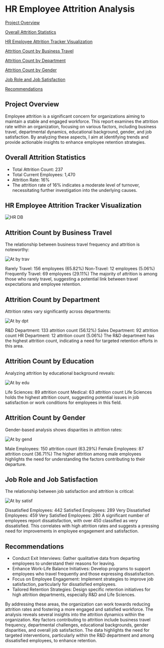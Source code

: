 
# HR Employee Attrition Analysis

[Project Overview](#project-overview)

[Overall Attrition Statistics](#overall-attrition-statistics)

[HR Employee Attrition Tracker Visualization](#hr-employee-attrition-tracker-visualization)

[Attrition Count by Business Travel](#attrition-count-by-business-travel)

[Attrition Count by Department](#attrition-count-by-department)

[Attrition Count by Gender](#attrition-count-by-gender)

[Job Role and Job Satisfaction](#job-role-and-job-satisfaction)

[Recommendations](#recommendations)


## Project Overview

Employee attrition is a significant concern for organizations aiming to maintain a stable and engaged workforce. 
This report examines the attrition rate within an organization, focusing on various factors, including business travel, departmental dynamics,
educational background, gender, and job satisfaction. By analyzing these aspects, I aim at identifying trends and provide actionable insights to enhance employee retention strategies.

## Overall Attrition Statistics
-  Total Attrition Count: 237
-  Total Current Employees: 1,470
-  Attrition Rate: 16%
-  The attrition rate of 16% indicates a moderate level of turnover, necessitating further investigation into the underlying causes.

## HR Employee Attrition Tracker Visualization

![HR  DB](https://github.com/user-attachments/assets/5ec723c6-4b5b-4a38-b64c-b00ea8276528)


## Attrition Count by Business Travel
The relationship between business travel frequency and attrition is noteworthy:

![At  by trav](https://github.com/user-attachments/assets/0c5563ea-3255-488b-8cf1-cec3b2f0deee)


Rarely Travel: 156 employees (65.82%)
Non-Travel: 12 employees (5.06%)
Frequently Travel: 69 employees (29.11%)
The majority of attrition is among those who rarely travel, suggesting a potential link between travel expectations and employee retention.

## Attrition Count by Department
Attrition rates vary significantly across departments:

![At by dpt](https://github.com/user-attachments/assets/480d322a-c86d-47d9-9695-fa5a05f16413)


R&D Department: 133 attrition count (56.12%)
Sales Department: 92 attrition count
HR Department: 12 attrition count (5.06%)
The R&D department has the highest attrition count, indicating a need for targeted retention efforts in this area.

## Attrition Count by Education
Analyzing attrition by educational background reveals:

![At  by edu](https://github.com/user-attachments/assets/bc77ab98-9f8b-4f07-9fe0-985870060e9b)


Life Sciences: 89 attrition count
Medical: 63 attrition count
Life Sciences holds the highest attrition count, suggesting potential issues in job satisfaction or work conditions for employees in this field.

## Attrition Count by Gender
Gender-based analysis shows disparities in attrition rates:

![At by gend](https://github.com/user-attachments/assets/fa766463-a733-478c-bacb-a3d688c18209)


Male Employees: 150 attrition count (63.29%)
Female Employees: 87 attrition count (36.71%)
The higher attrition among male employees highlights the need for understanding the factors contributing to their departure.

## Job Role and Job Satisfaction
The relationship between job satisfaction and attrition is critical:

![At  by satisf](https://github.com/user-attachments/assets/2e73115f-7868-44be-aaf8-25ca308aad25)

Dissatisfied Employees: 442
Satisfied Employees: 289
Very Dissatisfied Employees: 459
Very Satisfied Employees: 280
A significant number of employees report dissatisfaction, with over 450 classified as very dissatisfied.
This correlates with high attrition rates and suggests a pressing need for improvements in employee engagement and satisfaction.

## Recommendations
-  Conduct Exit Interviews: Gather qualitative data from departing employees to understand their reasons for leaving.
-  Enhance Work-Life Balance Initiatives: Develop programs to support employees who travel frequently and those expressing dissatisfaction.
-  Focus on Employee Engagement: Implement strategies to improve job satisfaction, particularly for dissatisfied employees.
-  Tailored Retention Strategies: Design specific retention initiatives for high attrition departments, especially R&D and Life Sciences.
  
By addressing these areas, the organization can work towards reducing attrition rates and fostering a more engaged and satisfied workforce.
The analysis reveals several insights into the attrition dynamics within the organization. 
Key factors contributing to attrition include business travel frequency, departmental challenges, educational backgrounds, gender disparities,
and overall job satisfaction. The data highlights the need for targeted interventions, particularly within the R&D department and among dissatisfied employees, to enhance retention.

